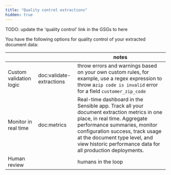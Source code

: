 ```yaml
---
title: "Quality control extractions"
hidden: true
---
```


TODO: update the 'quality control' link in the GSGs to here

You have the following options for quality control of your extracted document data:

|                         |                          | notes                                                        |
| ----------------------- | ------------------------ | ------------------------------------------------------------ |
| Custom validation logic | doc:validate-extractions | throw errors and warnings based on your own custom rules, for example, use a regex expression to throw a`zip code is invalid` error  for a field `customer_zip_code` |
| Monitor in real time    | doc:metrics              | Real-time dashboard in the Sensible app. Track all your document extraction metrics in one place, in real time. Aggregate performance summaries, monitor configuration success, track usage at the document type level, and view historic performance data for all production deployments. |
| Human review            |                          | humans in the loop                                           |

